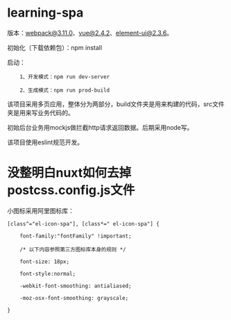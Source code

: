 # learning-spa
版本：webpack@3.11.0、vue@2.4.2、element-ui@2.3.6。

初始化（下载依赖包）：npm install

启动：

		1、开发模式：npm run dev-server
		
		2、生成模式：npm run prod-build
		
该项目采用多页应用，整体分为两部分，build文件夹是用来构建的代码，src文件夹是用来写业务代码的。

初始后台业务用mockjs做拦截http请求返回数据。后期采用node写。

该项目使用eslint规范开发。

# 没整明白nuxt如何去掉postcss.config.js文件

小图标采用阿里图标库：

	[class^="el-icon-spa"], [class*=" el-icon-spa"] {

  		font-family:"fontFamily" !important;
	
  		/* 以下内容参照第三方图标库本身的规则 */
	
  		font-size: 18px;
	
  		font-style:normal;
	
  		-webkit-font-smoothing: antialiased;
	
  		-moz-osx-font-smoothing: grayscale;
	
	}

